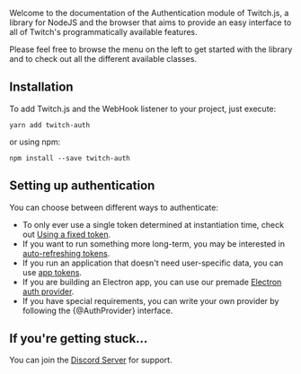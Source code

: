Welcome to the documentation of the Authentication module of Twitch.js, a library for NodeJS and the browser that aims to provide an easy interface
to all of Twitch's programmatically available features.

Please feel free to browse the menu on the left to get started with the library and to check out all the different available classes.

## Installation

To add Twitch.js and the WebHook listener to your project, just execute:

	yarn add twitch-auth

or using npm:

	npm install --save twitch-auth

## Setting up authentication

You can choose between different ways to authenticate:

- To only ever use a single token determined at instantiation time, check out [Using a fixed token](/twitch-auth/providers/static).
- If you want to run something more long-term, you may be interested in [auto-refreshing tokens](/twitch-auth/providers/refreshable).
- If you run an application that doesn't need user-specific data, you can use [app tokens](/twitch-auth/providers/client-credentials).
- If you are building an Electron app, you can use our premade [Electron auth provider](/twitch-auth/providers/electron).
- If you have special requirements, you can write your own provider by following the {@AuthProvider} interface.

## If you're getting stuck...

You can join the [Discord Server](https://discord.gg/b9ZqMfz) for support.
